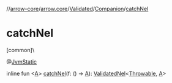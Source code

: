 //[arrow-core](../../../../index.md)/[arrow.core](../../index.md)/[Validated](../index.md)/[Companion](index.md)/[catchNel](catch-nel.md)

# catchNel

[common]\

@[JvmStatic](https://kotlinlang.org/api/latest/jvm/stdlib/kotlin.jvm/-jvm-static/index.html)

inline fun &lt;[A](catch-nel.md)&gt; [catchNel](catch-nel.md)(f: () -&gt; [A](catch-nel.md)): [ValidatedNel](../../index.md#682410975%2FClasslikes%2F-1961959459)&lt;[Throwable](https://kotlinlang.org/api/latest/jvm/stdlib/kotlin/-throwable/index.html), [A](catch-nel.md)&gt;
